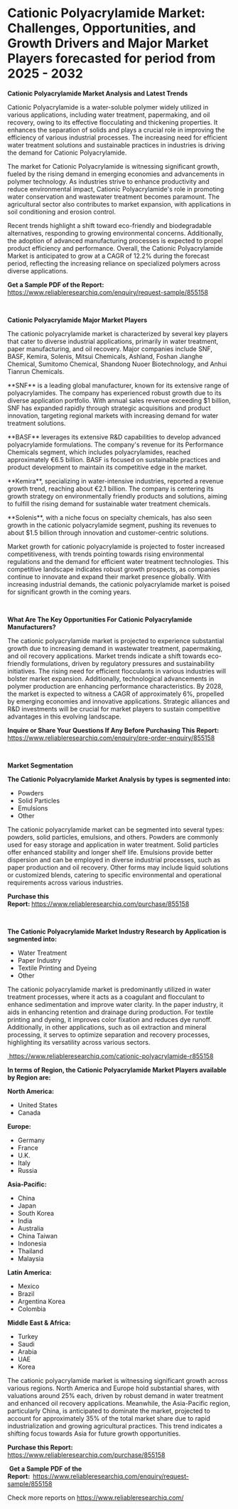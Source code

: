 <p><h1>Cationic Polyacrylamide Market: Challenges, Opportunities, and Growth Drivers and Major Market Players forecasted for period from 2025 - 2032</h1></p><p><strong>Cationic Polyacrylamide Market Analysis and Latest Trends</strong></p>
<p><p>Cationic Polyacrylamide is a water-soluble polymer widely utilized in various applications, including water treatment, papermaking, and oil recovery, owing to its effective flocculating and thickening properties. It enhances the separation of solids and plays a crucial role in improving the efficiency of various industrial processes. The increasing need for efficient water treatment solutions and sustainable practices in industries is driving the demand for Cationic Polyacrylamide.</p><p>The market for Cationic Polyacrylamide is witnessing significant growth, fueled by the rising demand in emerging economies and advancements in polymer technology. As industries strive to enhance productivity and reduce environmental impact, Cationic Polyacrylamide's role in promoting water conservation and wastewater treatment becomes paramount. The agricultural sector also contributes to market expansion, with applications in soil conditioning and erosion control.</p><p>Recent trends highlight a shift toward eco-friendly and biodegradable alternatives, responding to growing environmental concerns. Additionally, the adoption of advanced manufacturing processes is expected to propel product efficiency and performance. Overall, the Cationic Polyacrylamide Market is anticipated to grow at a CAGR of 12.2% during the forecast period, reflecting the increasing reliance on specialized polymers across diverse applications.</p></p>
<p><strong>Get a Sample PDF of the Report:&nbsp;</strong> <a href="https://www.reliableresearchiq.com/enquiry/request-sample/855158?utm_campaign=104&utm_medium=2&utm_source=Github&utm_content=ia&utm_term=30012025&utm_id=cationic-polyacrylamide">https://www.reliableresearchiq.com/enquiry/request-sample/855158</a></p>
<p>&nbsp;</p>
<p><strong>Cationic Polyacrylamide Major Market Players</strong></p>
<p><p>The cationic polyacrylamide market is characterized by several key players that cater to diverse industrial applications, primarily in water treatment, paper manufacturing, and oil recovery. Major companies include SNF, BASF, Kemira, Solenis, Mitsui Chemicals, Ashland, Foshan Jianghe Chemical, Sumitomo Chemical, Shandong Nuoer Biotechnology, and Anhui Tianrun Chemicals.</p><p>**SNF** is a leading global manufacturer, known for its extensive range of polyacrylamides. The company has experienced robust growth due to its diverse application portfolio. With annual sales revenue exceeding $1 billion, SNF has expanded rapidly through strategic acquisitions and product innovation, targeting regional markets with increasing demand for water treatment solutions.</p><p>**BASF** leverages its extensive R&D capabilities to develop advanced polyacrylamide formulations. The company's revenue for its Performance Chemicals segment, which includes polyacrylamides, reached approximately €6.5 billion. BASF is focused on sustainable practices and product development to maintain its competitive edge in the market.</p><p>**Kemira**, specializing in water-intensive industries, reported a revenue growth trend, reaching about €2.1 billion. The company is centering its growth strategy on environmentally friendly products and solutions, aiming to fulfill the rising demand for sustainable water treatment chemicals.</p><p>**Solenis**, with a niche focus on specialty chemicals, has also seen growth in the cationic polyacrylamide segment, pushing its revenues to about $1.5 billion through innovation and customer-centric solutions.</p><p>Market growth for cationic polyacrylamide is projected to foster increased competitiveness, with trends pointing towards rising environmental regulations and the demand for efficient water treatment technologies. This competitive landscape indicates robust growth prospects, as companies continue to innovate and expand their market presence globally. With increasing industrial demands, the cationic polyacrylamide market is poised for significant growth in the coming years.</p></p>
<p>&nbsp;</p>
<p><strong>What Are The Key Opportunities For Cationic Polyacrylamide Manufacturers?</strong></p>
<p><p>The cationic polyacrylamide market is projected to experience substantial growth due to increasing demand in wastewater treatment, papermaking, and oil recovery applications. Market trends indicate a shift towards eco-friendly formulations, driven by regulatory pressures and sustainability initiatives. The rising need for efficient flocculants in various industries will bolster market expansion. Additionally, technological advancements in polymer production are enhancing performance characteristics. By 2028, the market is expected to witness a CAGR of approximately 6%, propelled by emerging economies and innovative applications. Strategic alliances and R&D investments will be crucial for market players to sustain competitive advantages in this evolving landscape.</p></p>
<p><strong>Inquire or Share Your Questions If Any Before Purchasing This Report:</strong> <a href="https://www.reliableresearchiq.com/enquiry/pre-order-enquiry/855158?utm_campaign=104&utm_medium=2&utm_source=Github&utm_content=ia&utm_term=30012025&utm_id=cationic-polyacrylamide">https://www.reliableresearchiq.com/enquiry/pre-order-enquiry/855158</a></p>
<p>&nbsp;</p>
<p><strong>Market Segmentation</strong></p>
<p><strong>The Cationic Polyacrylamide Market Analysis by types is segmented into:</strong></p>
<p><ul><li>Powders</li><li>Solid Particles</li><li>Emulsions</li><li>Other</li></ul></p>
<p><p>The cationic polyacrylamide market can be segmented into several types: powders, solid particles, emulsions, and others. Powders are commonly used for easy storage and application in water treatment. Solid particles offer enhanced stability and longer shelf life. Emulsions provide better dispersion and can be employed in diverse industrial processes, such as paper production and oil recovery. Other forms may include liquid solutions or customized blends, catering to specific environmental and operational requirements across various industries.</p></p>
<p><strong>Purchase this Report:&nbsp;</strong><a href="https://www.reliableresearchiq.com/purchase/855158?utm_campaign=104&utm_medium=2&utm_source=Github&utm_content=ia&utm_term=30012025&utm_id=cationic-polyacrylamide">https://www.reliableresearchiq.com/purchase/855158</a></p>
<p>&nbsp;</p>
<p><strong>The Cationic Polyacrylamide Market Industry Research by Application is segmented into:</strong></p>
<p><ul><li>Water Treatment</li><li>Paper Industry</li><li>Textile Printing and Dyeing</li><li>Other</li></ul></p>
<p><p>The cationic polyacrylamide market is predominantly utilized in water treatment processes, where it acts as a coagulant and flocculant to enhance sedimentation and improve water clarity. In the paper industry, it aids in enhancing retention and drainage during production. For textile printing and dyeing, it improves color fixation and reduces dye runoff. Additionally, in other applications, such as oil extraction and mineral processing, it serves to optimize separation and recovery processes, highlighting its versatility across various sectors.</p></p>
<p><a href="https://www.reliableresearchiq.com/cationic-polyacrylamide-r855158?utm_campaign=104&utm_medium=2&utm_source=Github&utm_content=ia&utm_term=30012025&utm_id=cationic-polyacrylamide">&nbsp;https://www.reliableresearchiq.com/cationic-polyacrylamide-r855158</a></p>
<p><strong>In terms of Region, the Cationic Polyacrylamide Market Players available by Region are:</strong></p>
<p>
    <p> <strong> North America: </strong>
        <ul>
            <li>United States</li>
            <li>Canada</li>
        </ul>
        </p> 
    <p> <strong> Europe: </strong>
        <ul>
            <li>Germany</li>
            <li>France</li>
            <li>U.K.</li>
            <li>Italy</li>
            <li>Russia</li>
        </ul>
        </p> 
    <p> <strong> Asia-Pacific: </strong>
        <ul>
            <li>China</li>
            <li>Japan</li>
            <li>South Korea</li>
            <li>India</li>
            <li>Australia</li>
            <li>China Taiwan</li>
            <li>Indonesia</li>
            <li>Thailand</li>
            <li>Malaysia</li>
        </ul>
        </p> 
    <p> <strong> Latin America: </strong>
        <ul>
            <li>Mexico</li>
            <li>Brazil</li>
            <li>Argentina Korea</li>
            <li>Colombia</li>
        </ul>
        </p> 
    <p> <strong> Middle East & Africa: </strong>
        <ul>
            <li>Turkey</li>
            <li>Saudi</li>
            <li>Arabia</li>
            <li>UAE</li>
            <li>Korea</li>
        </ul>
    </p>
    </p>
<p><p>The cationic polyacrylamide market is witnessing significant growth across various regions. North America and Europe hold substantial shares, with valuations around 25% each, driven by robust demand in water treatment and enhanced oil recovery applications. Meanwhile, the Asia-Pacific region, particularly China, is anticipated to dominate the market, projected to account for approximately 35% of the total market share due to rapid industrialization and growing agricultural practices. This trend indicates a shifting focus towards Asia for future growth opportunities.</p></p>
<p><strong>Purchase this Report: </strong><a href="https://www.reliableresearchiq.com/purchase/855158?utm_campaign=104&utm_medium=2&utm_source=Github&utm_content=ia&utm_term=30012025&utm_id=cationic-polyacrylamide">https://www.reliableresearchiq.com/purchase/855158</a></p>
<p>&nbsp;<strong>Get a Sample PDF of the Report:&nbsp;&nbsp;</strong><a href="https://www.reliableresearchiq.com/enquiry/request-sample/855158?utm_campaign=104&utm_medium=2&utm_source=Github&utm_content=ia&utm_term=30012025&utm_id=cationic-polyacrylamide">https://www.reliableresearchiq.com/enquiry/request-sample/855158</a></p>
<p><strong></strong></p>
<p>Check more reports on <a href="https://www.reliableresearchiq.com/?utm_campaign=104&utm_medium=2&utm_source=Github&utm_content=ia&utm_term=30012025&utm_id=cationic-polyacrylamide">https://www.reliableresearchiq.com/</a></p>
